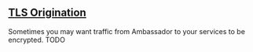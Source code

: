## [TLS Origination](https://www.getambassador.io/reference/tls/origination)

Sometimes you may want traffic from Ambassador to your services to be encrypted.
TODO
